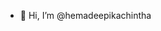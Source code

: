 - 👋 Hi, I’m @hemadeepikachintha
  

<!---
hemadeepikachintha/hemadeepikachintha is a ✨ special ✨ repository because its `README.md` (this file) appears on your GitHub profile.
You can click the Preview link to take a look at your changes.
--->
